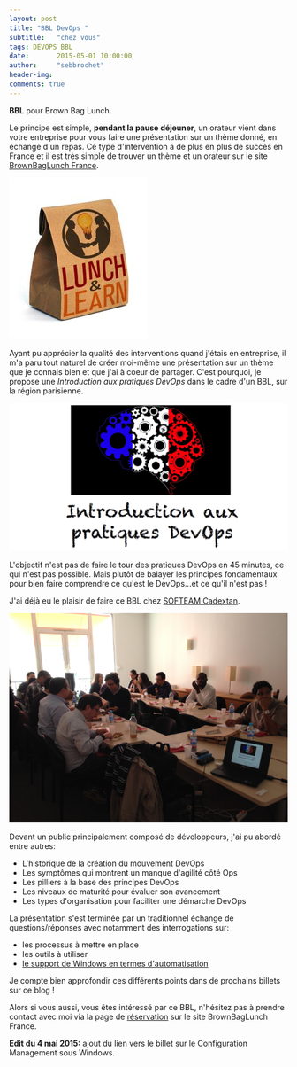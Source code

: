 ```yaml
---
layout: post
title: "BBL DevOps "
subtitle:   "chez vous"
tags: DEVOPS BBL
date:       2015-05-01 10:00:00
author:     "sebbrochet"
header-img: 
comments: true
---
```


**BBL** pour Brown Bag Lunch.  

Le principe est simple, **pendant la pause déjeuner**, un orateur vient dans votre entreprise pour vous faire une présentation sur un thème donné, en échange d'un repas.
Ce type d'intervention a de plus en plus de succès en France et il est très simple de trouver un thème et un orateur sur le site [BrownBagLunch France](http://www.brownbaglunch.fr/).

![brownbaglunch](/img/2015/lunch_and_learn.jpg)

Ayant pu apprécier la qualité des interventions quand j'étais en entreprise, il m'a paru tout naturel de créer moi-même une présentation sur un thème que je connais bien et que j'ai à coeur de partager.
C'est pourquoi, je propose une *Introduction aux pratiques DevOps* dans le cadre d'un BBL, sur la région parisienne.

![introduction aux pratiques devops](/img/2015/introduction_aux_pratiques_devops.png)

L'objectif n'est pas de faire le tour des pratiques DevOps en 45 minutes, ce qui n'est pas possible.
Mais plutôt de balayer les principes fondamentaux pour bien faire comprendre ce qu'est le DevOps...et ce qu'il n'est pas !

J'ai déjà eu le plaisir de faire ce BBL chez [SOFTEAM Cadextan](http://www.softeam.fr/).  

![BBL chez SOFTEAM Cadextan](/img/2015/bbl_softeam_cadextan.png)

Devant un public principalement composé de développeurs, j'ai pu abordé entre autres:

* L'historique de la création du mouvement DevOps
* Les symptômes qui montrent un manque d'agilité côté Ops
* Les pilliers à la base des principes DevOps
* Les niveaux de maturité pour évaluer son avancement
* Les types d'organisation pour faciliter une démarche DevOps

La présentation s'est terminée par un traditionnel échange de questions/réponses avec notamment des interrogations sur:

* les processus à mettre en place
* les outils à utiliser
* [le support de Windows en termes d'automatisation](/2015/05/04/Configuration-management_sous-windows/)

Je compte bien approfondir ces différents points dans de prochains billets sur ce blog !

Alors si vous aussi, vous êtes intéressé par ce BBL, n'hésitez pas à prendre contact avec moi via la page de [réservation](http://www.brownbaglunch.fr/baggers.html#Sébastien_Brochet_Paris) sur le site BrownBagLunch France.

**Edit du 4 mai 2015:** ajout du lien vers le billet sur le Configuration Management sous Windows.